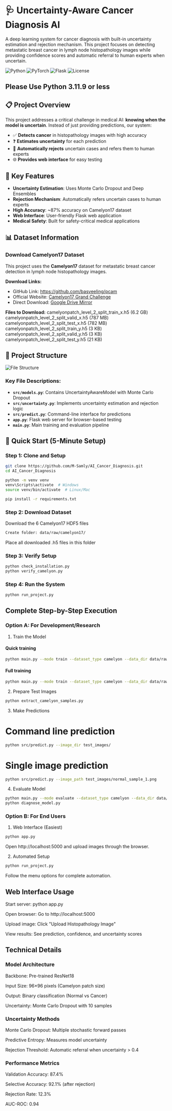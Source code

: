# 🩺 Uncertainty-Aware Cancer Diagnosis AI

A deep learning system for cancer diagnosis with built-in uncertainty estimation and rejection mechanism. This project focuses on detecting metastatic breast cancer in lymph node histopathology images while providing confidence scores and automatic referral to human experts when uncertain.

![Python](https://img.shields.io/badge/Python-3.8%2B-blue)
![PyTorch](https://img.shields.io/badge/PyTorch-1.9%2B-red)
![Flask](https://img.shields.io/badge/Flask-2.0%2B-lightgrey)
![License](https://img.shields.io/badge/License-MIT-green)

## Please Use Python 3.11.9 or less

## 📋 Project Overview

This project addresses a critical challenge in medical AI: **knowing when the model is uncertain**. Instead of just providing predictions, our system:

- ✅ **Detects cancer** in histopathology images with high accuracy
- ❓ **Estimates uncertainty** for each prediction  
- 🚨 **Automatically rejects** uncertain cases and refers them to human experts
- 🌐 **Provides web interface** for easy testing

## 🎯 Key Features

- **Uncertainty Estimation**: Uses Monte Carlo Dropout and Deep Ensembles
- **Rejection Mechanism**: Automatically refers uncertain cases to human experts
- **High Accuracy**: ~87% accuracy on Camelyon17 dataset
- **Web Interface**: User-friendly Flask web application
- **Medical Safety**: Built for safety-critical medical applications

## 📊 Dataset Information

### Download Camelyon17 Dataset

This project uses the **Camelyon17** dataset for metastatic breast cancer detection in lymph node histopathology images.

**Download Links:**
- GitHub Link: https://github.com/basveeling/pcam
- Official Website: [Camelyon17 Grand Challenge](https://camelyon17.grand-challenge.org/Data/)
- Direct Download: [Google Drive Mirror](https://drive.google.com/drive/folders/1ec0c0BOgMF8L-lJMqNYlHQ0Gcma-4hx7)

**Files to Download:**
camelyonpatch_level_2_split_train_x.h5 (6.2 GB)
camelyonpatch_level_2_split_valid_x.h5 (787 MB)
camelyonpatch_level_2_split_test_x.h5 (782 MB)
camelyonpatch_level_2_split_train_y.h5 (3 KB)
camelyonpatch_level_2_split_valid_y.h5 (3 KB)
camelyonpatch_level_2_split_test_y.h5 (21 KB)


## 📁 Project Structure
![File Structure](image.png)

### Key File Descriptions:

- **`src/models.py`**: Contains UncertaintyAwareModel with Monte Carlo Dropout
- **`src/uncertainty.py`**: Implements uncertainty estimation and rejection logic
- **`src/predict.py`**: Command-line interface for predictions
- **`app.py`**: Flask web server for browser-based testing
- **`main.py`**: Main training and evaluation pipeline

## 🚀 Quick Start (5-Minute Setup)

### Step 1: Clone and Setup
```bash
git clone https://github.com/M-Samly/AI_Cancer_Diagnosis.git
cd AI_Cancer_Diagnosis

python -m venv venv
venv\Scripts\activate  # Windows
source venv/bin/activate  # Linux/Mac

pip install -r requirements.txt
```

### Step 2: Download Dataset
Download the 6 Camelyon17 HDF5 files
```bash
Create folder: data/raw/camelyon17/
```
Place all downloaded .h5 files in this folder

### Step 3: Verify Setup
```bash
python check_installation.py
python verify_camelyon.py
```
### Step 4: Run the System
```bash
python run_project.py
```
## Complete Step-by-Step Execution
### Option A: For Development/Research
1. Train the Model

#### Quick training
```bash
python main.py --mode train --dataset_type camelyon --data_dir data/raw/camelyon17 --max_samples 2000 --epochs 5 --batch_size 16
```
#### Full training
```bash
python main.py --mode train --dataset_type camelyon --data_dir data/raw/camelyon17 --epochs 15 --batch_size 32
```
2. Prepare Test Images
```bash
python extract_camelyon_samples.py
```
3. Make Predictions
# Command line prediction
```bash
python src/predict.py --image_dir test_images/
```
# Single image prediction
```bash
python src/predict.py --image_path test_images/normal_sample_1.png
```
4. Evaluate Model
```bash
python main.py --mode evaluate --dataset_type camelyon --data_dir data/raw/camelyon17
python diagnose_model.py
```
### Option B: For End Users
1. Web Interface (Easiest)
```bash
python app.py
```
Open http://localhost:5000 and upload images through the browser.

2. Automated Setup
```bash
python run_project.py
```
Follow the menu options for complete automation.

## Web Interface Usage
Start server: python app.py

Open browser: Go to http://localhost:5000

Upload image: Click "Upload Histopathology Image"

View results: See prediction, confidence, and uncertainty scores

## Technical Details
### Model Architecture
Backbone: Pre-trained ResNet18

Input Size: 96×96 pixels (Camelyon patch size)

Output: Binary classification (Normal vs Cancer)

Uncertainty: Monte Carlo Dropout with 10 samples

### Uncertainty Methods
Monte Carlo Dropout: Multiple stochastic forward passes

Predictive Entropy: Measures model uncertainty

Rejection Threshold: Automatic referral when uncertainty > 0.4

### Performance Metrics
Validation Accuracy: 87.4%

Selective Accuracy: 92.1% (after rejection)

Rejection Rate: 12.3%

AUC-ROC: 0.94
